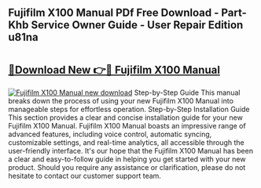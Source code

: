 ## Fujifilm X100 Manual PDf Free Download - Part-Khb Service Owner Guide - User Repair Edition u81na

# <h2><a href="http://bc13470.oget.top/?id=Fujifilm+X100+Manual">🔗Download New 👉🔴 Fujifilm X100 Manual</a></h2>

[![Fujifilm X100 Manual new download](https://i.imgur.com/5g1atiW.png)](http://bc13470.oget.top/?id=Fujifilm+X100+Manual)
Step-by-Step Guide This manual breaks down the process of using your new Fujifilm X100 Manual into manageable steps for effortless operation. Step-by-Step Installation Guide This section provides a clear and concise installation guide for your new Fujifilm X100 Manual. Fujifilm X100 Manual boasts an impressive range of advanced features, including voice control, automatic syncing, customizable settings, and real-time analytics, all accessible through the user-friendly interface. It's our hope that the Fujifilm X100 Manual has been a clear and easy-to-follow guide in helping you get started with your new product. Should you require any assistance or clarification, please do not hesitate to contact our customer support team.
